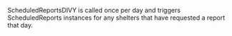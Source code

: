 ScheduledReportsDIVY is called once per day and triggers ScheduledReports instances for any shelters that have requested a report that day.
